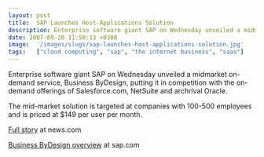 ```yaml
---
layout: post
title:  SAP Launches Host-Applications Solution
description: Enterprise software giant SAP on Wednesday unveiled a midmarket on-demand service, Business ByDesign, putting it in competition with the on-demand offerings of Salesforce.com, NetSuite and archrival Oracle. The mid-market solution is targeted at companies with 100-500 employees and is priced at $149 per user per month. Full story  at news.com  Business ByDesign overview at sap.com
date: 2007-09-20 11:50:13 +0300
image:  '/images/slugs/sap-launches-host-applications-solution.jpg'
tags:   ["cloud computing", "sap", "the internet business", "saas"]
---
```

<p>Enterprise software giant SAP on Wednesday unveiled a midmarket on-demand service, Business ByDesign, putting it in competition with the on-demand offerings of Salesforce.com, NetSuite and archrival Oracle.</p>
<p>The mid-market solution is targeted at companies with 100-500 employees and is priced at $149 per user per month.</p>
<p><a href="http://www.news.com/ByDesign%2C+SAP+introduces+on-demand+business/2100-1012_3-6208931.html?tag=item">Full story</a> at news.com</p>
<p><a href="http://www.sap.com/solutions/sme/businessbydesign/overview/index.epx" target="_blank">Business ByDesign overview</a> at sap.com</p>

